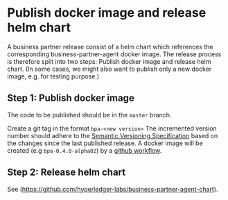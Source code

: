 # Publish docker image and release helm chart

A business partner release consist of a helm chart which references the corresponding business-partner-agent docker image.
The release process is therefore split into two steps: Publish docker image and release helm chart.
(In some cases, we might also want to publish only a new docker image, e.g. for testing purpose.)

## Step 1: Publish docker image

The code to be published should be in the `master` branch.

Create a git tag in the format `bpa-<new version>`
The incremented version number should adhere to the [Semantic Versioning Specification](https://semver.org/#semantic-versioning-specification-semver) based on the changes since the last published release.
A docker image will be created (e.g `bpa-0.4.0-alpha02`) by a [github workflow](.github/workflows/build.yml).

## Step 2: Release helm chart

See (https://github.com/hyperledger-labs/business-partner-agent-chart).
